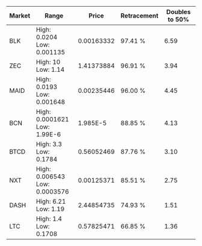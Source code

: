 | Market | Range | Price| Retracement | Doubles to 50% |
| --- | --- | --- | --- | --- |
| BLK | High: 0.0204<br />Low: 0.001135 | 0.00163332 | 97.41 % | 6.59 |
| ZEC | High: 10<br />Low: 1.14 | 1.41373884 | 96.91 % | 3.94 |
| MAID | High: 0.0193<br />Low: 0.001648 | 0.00235446 | 96.00 % | 4.45 |
| BCN | High: 0.0001621<br />Low: 1.99E-6 | 1.985E-5 | 88.85 % | 4.13 |
| BTCD | High: 3.3<br />Low: 0.1784 | 0.56052469 | 87.76 % | 3.10 |
| NXT | High: 0.006543<br />Low: 0.0003576 | 0.00125371 | 85.51 % | 2.75 |
| DASH | High: 6.21<br />Low: 1.19 | 2.44854735 | 74.93 % | 1.51 |
| LTC | High: 1.4<br />Low: 0.1708 | 0.57825471 | 66.85 % | 1.36 |
